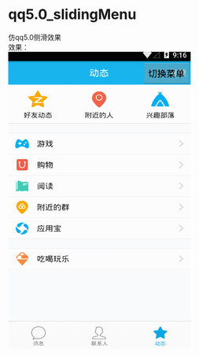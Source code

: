 # qq5.0_slidingMenu
仿qq5.0侧滑效果  
效果：  
![gif](https://github.com/huanchangfjx/qq5.0_slidingMenu/blob/master/qq5.0.gif)
